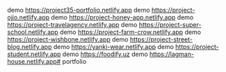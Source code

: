 demo https://project35-portfolio.netlify.app
demo https://project-ojjo.netlify.app
demo https://project-honey-app.netlify.app
demo https://project-travelagency.netlify.app
demo https://project-super-school.netlify.app
demo https://project-farm-crow.netlify.app
demo https://project-wishbone.netlify.app
demo https://project-street-blog.netlify.app
demo https://yanki-wear.netlify.app
demo https://project-student.netlify.app
demo https://foodify.uz
demo https://lagman-house.netlify.app#   p o r t f o l i o  
 